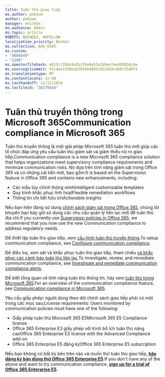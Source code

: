 ```yaml
---
title: Tuân thủ giao tiếp
ms.author: pebaum
author: pebaum
manager: mnirkhe
ms.audience: Admin
ms.topic: article
ROBOTS: NOINDEX, NOFOLLOW
localization_priority: Normal
ms.collection: Adm_O365
ms.custom:
- "9000549"
- "3208"
ms.openlocfilehash: e612c1fb9c0a1b1f6e9a53a2b9eefeed0583dc9e
ms.sourcegitcommit: 01c4ee1339ea5303de48d51d22da5ce6073549f3
ms.translationtype: MT
ms.contentlocale: vi-VN
ms.lasthandoff: 11/12/2019
ms.locfileid: "38275016"
---
```

# <a name="communication-compliance-in-microsoft-365"></a><span data-ttu-id="53f15-102">Tuân thủ truyền thông trong Microsoft 365</span><span class="sxs-lookup"><span data-stu-id="53f15-102">Communication compliance in Microsoft 365</span></span>

<span data-ttu-id="53f15-103">Tuân thủ truyền thông là một giải pháp Microsoft 365 tuân thủ mới giúp các tổ chức đáp ứng yêu cầu tuân thủ giám sát và giảm thiểu rủi ro giao tiếp.</span><span class="sxs-lookup"><span data-stu-id="53f15-103">Communication compliance is a new Microsoft 365 compliance solution that helps organizations meet supervisory compliance requirements and minimize communication risks.</span></span> <span data-ttu-id="53f15-104">Nó dựa trên tính năng giám sát trong Office 365 và có những cải tiến mới, bao gồm:</span><span class="sxs-lookup"><span data-stu-id="53f15-104">It is based on the Supervision feature in Office 365 and contains new enhancements, including:</span></span>

- <span data-ttu-id="53f15-105">Các mẫu tùy chỉnh thông minh</span><span class="sxs-lookup"><span data-stu-id="53f15-105">Intelligent customizable templates</span></span>
- <span data-ttu-id="53f15-106">Quy trình khắc phục linh hoạt</span><span class="sxs-lookup"><span data-stu-id="53f15-106">Flexible remediation workflows</span></span>
- <span data-ttu-id="53f15-107">Thông tin chi tiết hữu ích</span><span class="sxs-lookup"><span data-stu-id="53f15-107">Actionable insights</span></span>

<span data-ttu-id="53f15-108">Nếu bạn hiện đang sử dụng [chính sách giám sát trong Office 365](https://docs.microsoft.com/microsoft-365/compliance/supervision-policies), chúng tôi khuyên bạn bây giờ sử dụng các nhu cầu quản lý liên lạc mới để tuân thủ địa chỉ.</span><span class="sxs-lookup"><span data-stu-id="53f15-108">If you currently use [Supervision policies in Office 365](https://docs.microsoft.com/microsoft-365/compliance/supervision-policies), we recommend that you now use the new Communication compliance to address regulatory needs.</span></span>

<span data-ttu-id="53f15-109">Để thiết lập tuân thủ giao tiếp, xem [cấu hình tuân thủ truyền thông](https://docs.microsoft.com/microsoft-365/compliance/communication-compliance-configure).</span><span class="sxs-lookup"><span data-stu-id="53f15-109">To setup communication compliance, see [Configure communication compliance](https://docs.microsoft.com/microsoft-365/compliance/communication-compliance-configure).</span></span>

<span data-ttu-id="53f15-110">Để điều tra, xem xét và khắc phục tuân thủ giao tiếp, tham chiếu [và khắc phục các cảnh báo tuân thủ liên lạc](https://docs.microsoft.com/microsoft-365/compliance/communication-compliance-investigate-remediate).</span><span class="sxs-lookup"><span data-stu-id="53f15-110">To investigate, review, and remediate communication compliance, see [Investigate and remediate communication compliance alerts](https://docs.microsoft.com/microsoft-365/compliance/communication-compliance-investigate-remediate).</span></span>

<span data-ttu-id="53f15-111">Để biết tổng quan về tính năng tuân thủ thông tin, hãy xem [tuân thủ trong Microsoft 365](https://docs.microsoft.com/microsoft-365/compliance/communication-compliance).</span><span class="sxs-lookup"><span data-stu-id="53f15-111">For an overview of the communication compliance feature, see [Communication compliance in Microsoft 365](https://docs.microsoft.com/microsoft-365/compliance/communication-compliance).</span></span>

<span data-ttu-id="53f15-112">Yêu cầu giấy phép: người dùng theo dõi chính sách giao tiếp phải có một trong các mục sau:</span><span class="sxs-lookup"><span data-stu-id="53f15-112">License requirements: Users monitored by communication policies must have one of the following:</span></span>

- <span data-ttu-id="53f15-113">Giấy phép tuân thủ Microsoft 365 E5</span><span class="sxs-lookup"><span data-stu-id="53f15-113">Microsoft 365 E5 Compliance license</span></span>
- <span data-ttu-id="53f15-114">Office 365 Enterprise E3 giấy phép với trình bổ ích tuân thủ nâng cao</span><span class="sxs-lookup"><span data-stu-id="53f15-114">Office 365 Enterprise E3 license with the Advanced Compliance add-on</span></span>
- <span data-ttu-id="53f15-115">Office 365 Enterprise E5 đăng ký</span><span class="sxs-lookup"><span data-stu-id="53f15-115">Office 365 Enterprise E5 subscription</span></span>

<span data-ttu-id="53f15-116">Nếu bạn không có bất kỳ bên trên nào và muốn thử tuân thủ giao tiếp, **[hãy đăng ký bản dùng thử Office 365 Enterprise E5](https://go.microsoft.com/fwlink/p/?LinkID=698279)**.</span><span class="sxs-lookup"><span data-stu-id="53f15-116">If you don't have any of the above and want to try communication compliance, **[sign up for a trial of Office 365 Enterprise E5](https://go.microsoft.com/fwlink/p/?LinkID=698279)**.</span></span>